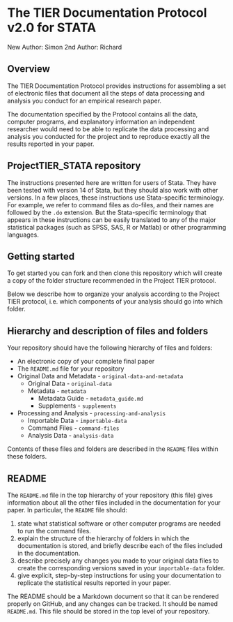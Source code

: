 # The TIER Documentation Protocol v2.0 for STATA
New Author: Simon
2nd Author: Richard 

## Overview 

The TIER Documentation Protocol provides instructions for assembling a 
set of electronic files that document all the steps of data processing 
and analysis you conduct for an empirical research paper. 

The documentation specified by the Protocol contains all the data, 
computer programs, and explanatory information an independent researcher 
would need to be able to replicate the data processing and analysis you 
conducted for the project and to reproduce exactly all the results 
reported in your paper.

## ProjectTIER_STATA repository

The instructions presented here are written for users of Stata. They have 
been tested with version 14 of Stata, but they should also work with other 
versions. In a few places, these instructions use Stata-specific terminology. 
For example, we refer to command files as do-files, and their names are 
followed by the `.do` extension. But the Stata-specific terminology that
appears in these instructions can be easily translated to any of the major 
statistical packages (such as SPSS, SAS, R or Matlab) or other programming 
languages. 

## Getting started

To get started you can fork and then clone this repository which will create 
a copy of the folder structure recommended in the Project TIER protocol.

Below we describe how to organize your analysis according to the 
Project TIER protocol, i.e. which components of your analysis should go 
into which folder.

## Hierarchy and description of files and folders

Your repository should have the following hierarchy of files and folders:

- An electronic copy of your complete final paper
- The `README.md` file for your repository
- Original Data and Metadata - `original-data-and-metadata`
    + Original Data - `original-data`
    + Metadata - `metadata`
        - Metadata Guide - `metadata_guide.md`
        - Supplements - `supplements`
- Processing and Analysis - `processing-and-analysis`
    + Importable Data - `importable-data`
    + Command Files - `command-files`
    + Analysis Data - `analysis-data`

Contents of these files and folders are described in the `README` files
within these folders.

## README

The `README.md` file in the top hierarchy of your repository (this 
file) gives information about all the other files included in the 
documentation for your paper. In particular, the `README` file should:

1. state what statistical software or other computer programs are 
needed to run the command files.
1. explain the structure of the hierarchy of folders in which the 
documentation is stored, and briefly describe each of the files 
included in the documentation.
1. describe precisely any changes you made to your original data files 
to create the corresponding versions saved in your `importable-data` 
folder.
1. give explicit, step-by-step instructions for using your 
documentation to replicate the statistical results reported in your 
paper.

The README should be a Markdown document so that it can be 
rendered properly on GitHub, and any changes can be tracked. It should 
be named `README.md`. This file should be stored in the top level of 
your repository.